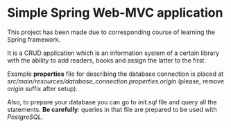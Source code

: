# Simple Spring Web-MVC application

This project has been made due to corresponding course of learning the Spring framework.

It is a CRUD application which is an information system of a certain library with the ability to add readers, books and assign the latter to the first.

Example **properties** file for describing the database connection is placed at *src/main/resources/database_connection.properties.origin* (please, remove *origin* suffix after setup).

Also, to prepare your database you can go to *init.sql* file and query all the statements. **Be carefully**: queries in that file are prepared to be used with *PostgreSQL*.
